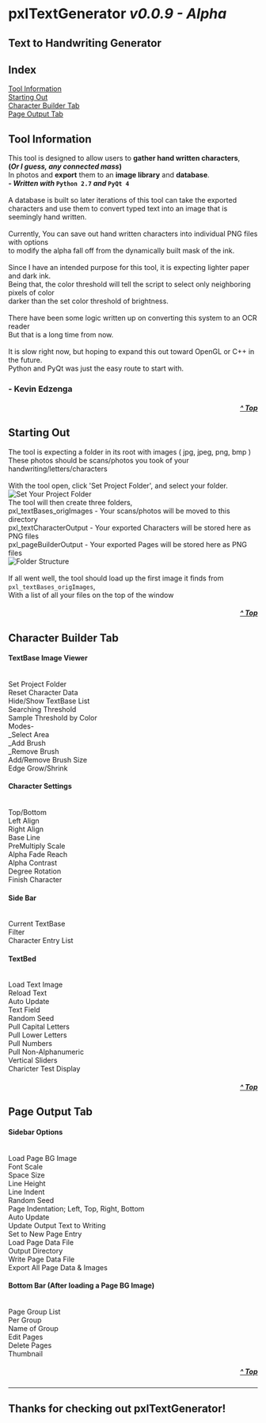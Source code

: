 # **pxlTextGenerator**  *v0.0.9 - Alpha*
## **Text to Handwriting Generator**

## **Index**
[Tool Information](#tool-information)
<br/>[Starting Out](#starting-out)
<br/>[Character Builder Tab](#character-builder-tab)
<br/>[Page Output Tab](#page-output-tab)

## **Tool Information**
This tool is designed to allow users to **gather hand written characters**,
<br/>**(*Or I guess, any connected mass*)**
<br/>In photos and **export** them to an **image library** and **database**.
<br/>***- Written with* `Python 2.7` *and* `PyQt 4`**
<br/>
<br/>A database is built so later iterations of this tool can take the exported
<br/>characters and use them to convert typed text into an image that is seemingly hand written.
<br/>
<br/>Currently, You can save out hand written characters into individual PNG files with options
<br/>to modify the alpha fall off from the dynamically built mask of the ink.
<br/>
<br/>Since I have an intended purpose for this tool, it is expecting lighter paper and dark ink.
<br/>Being that, the color threshold will tell the script to select only neighboring pixels of color
<br/>darker than the set color threshold of brightness.
<br/>
<br/>There have been some logic written up on converting this system to an OCR reader
<br/>But that is a long time from now.
<br/>
<br/>It is slow right now, but hoping to expand this out toward OpenGL or C++ in the future.
<br/>Python and PyQt was just the easy route to start with.
<br/>
### - **Kevin Edzenga** <br/>
##### <p align="right">[^ Top](#index)</p>
##
## **Starting Out**
The tool is expecting a folder in its root with images ( jpg, jpeg, png, bmp )
<br/>These photos should be scans/photos you took of your handwriting/letters/characters
<br/>
<br/>With the tool open, click 'Set Project Folder', and select your folder.
<br>![Set Your Project Folder](http://metal-asylum.net/python/pxlTextGenerator/show/readMe_setProjectFolder.jpg)
<br/>The tool will then create three folders,
<br/>   pxl_textBases_origImages - Your scans/photos will be moved to this directory
<br/>   pxl_textCharacterOutput - Your exported Characters will be stored here as PNG files
<br/>   pxl_pageBuilderOutput - Your exported Pages will be stored here as PNG files
<br>![Folder Structure](http://metal-asylum.net/python/pxlTextGenerator/show/readMe_folderStructure.jpg)
<br/>
<br/>If all went well, the tool should load up the first image it finds from `pxl_textBases_origImages`,
<br/>With a list of all your files on the top of the window
##### <p align="right">[^ Top](#index)</p>
##
## **Character Builder Tab**
#### TextBase Image Viewer
<br/>    Set Project Folder
<br/>    Reset Character Data
<br/>    Hide/Show TextBase List
<br/>    Searching Threshold
<br/>    Sample Threshold by Color
<br/>    Modes-
<br/>    _Select Area
<br/>    _Add Brush
<br/>    _Remove Brush
<br/>    Add/Remove Brush Size
<br/>    Edge Grow/Shrink
#### Character Settings
<br/>    Top/Bottom
<br/>    Left Align
<br/>    Right Align
<br/>    Base Line
<br/>    PreMultiply Scale
<br/>    Alpha Fade Reach
<br/>    Alpha Contrast
<br/>    Degree Rotation
<br/>    Finish Character
#### Side Bar
<br/>    Current TextBase
<br/>    Filter
<br/>    Character Entry List
#### TextBed
<br/>    Load Text Image
<br/>    Reload Text
<br/>    Auto Update
<br/>    Text Field
<br/>    Random Seed
<br/>    Pull Capital Letters
<br/>    Pull Lower Letters
<br/>    Pull Numbers
<br/>    Pull Non-Alphanumeric
<br/>    Vertical Sliders 
<br/>    Charicter Test Display
##### <p align="right">[^ Top](#index)</p>
##
## **Page Output Tab**
#### Sidebar Options
<br/>    Load Page BG Image
<br/>    Font Scale
<br/>    Space Size
<br/>    Line Height
<br/>    Line Indent
<br/>    Random Seed
<br/>    Page Indentation; Left, Top, Right, Bottom
<br/>    Auto Update
<br/>    Update Output Text to Writing
<br/>    Set to New Page Entry
<br/>    Load Page Data File
<br/>    Output Directory
<br/>    Write Page Data File
<br/>    Export All Page Data & Images
#### Bottom Bar (After loading a Page BG Image)
<br/>    Page Group List
<br/>    Per Group
<br/>        Name of Group
<br/>        Edit Pages
<br/>        Delete Pages
<br/>        Thumbnail
<br/>    
##### <p align="right">[^ Top](#index)</p>
______________________________

## Thanks for checking out pxlTextGenerator!

